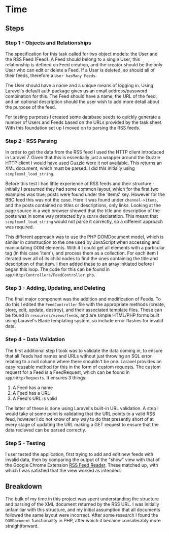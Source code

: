 # Time

## Steps

### Step 1 - Objects and Relationships

The specification for this task called for two object models: the User and the RSS Feed (Feed).
A Feed should belong to a single User, this relationship is defined on Feed creation, and the creator should be the only User who can edit or delete a Feed.
If a User is deleted, so should all of their feeds, therefore a `User hasMany Feeds`.

The User should have a name and a unique means of logging in.
Using Laravel's default auth package gives us an email address/password combination for this.
The Feed should have a name, the URL of the feed, and an optional description should the user wish to add more detail about the purpose of the feed.

For testing purposes I created some database seeds to quickly generate a number of Users and Feeds based on the URLs provided by the task sheet.
With this foundation set up I moved on to parsing the RSS feeds.

### Step 2 - RSS Parsing

In order to get the data from the RSS feed I used the HTTP client introduced in Laravel 7.
Given that this is essentially just a wrapper around the Guzzle HTTP client I would have used Guzzle were it not available.
This returns an XML document, which must be parsed.
I did this initially using `simplexml_load_string`.

Before this test I had little experience of RSS feeds and their structure - initially I presumed they had some common layout, which for the first two examples was true; posts were found under the 'items' key.
However for the BBC feed this was not the case.
Here it was found under `channel->items`, and the posts contained no titles or descriptions, only links.
Looking at the page source in a web browser showed that the title and description of the posts was in some way protected by a `CDATA` declaration.
This meant that `simplexml_load_string` would not parse it correctly, so a different approach was required.

This different approach was to use the PHP DOMDocument model, which is similar in construction to the one used by JavaScript when accessing and manipulating DOM elements.
With it I could get all elements with a particular tag (in this case 'item'), and process them as a collection.
For each item I iterated over all of its child nodes to find the ones containing the title and description of that item.
I then added these to an array initiated before I began this loop.
The code for this can be found in `app/Http/Controllers/FeedController.php`.

### Step 3 - Adding, Updating, and Deleting

The final major component was the addition and modification of Feeds.
To do this I edited the `FeedController` file with the appropriate methods (create, store, edit, update, destroy), and their associated template files.
These can be found in `resources/views/feeds`, and are simple HTML/PHP forms built using Laravel's Blade templating system, so include error flashes for invalid data.

### Step 4 - Data Validation

The first additional step I took was to validate the data coming in, to ensure that all Feeds had names and URLs without just throwing an SQL error relating to a null column where there shouldn't be one.
Laravel provides an easy reusable method for this in the form of custom requests.
The custom request for a Feed is a FeedRequest, which can be found in `app/Http/Requests`.
It ensures 3 things:

1. A Feed has a name
2. A Feed has a URL
3. A Feed's URL is valid

The latter of these is done using Laravel's built-in URL validation.
A step I would take at some point is validating that the URL points to a valid RSS feed, however I do not know of any way to do that presently short of at every stage of updating the URL making a GET request to ensure that the data recieved can be parsed correctly.

### Step 5 - Testing

I user tested the application, first trying to add and edit new feeds with invalid data, then by comparing the output of the "show" view with that of the Google Chrome Extension [RSS Feed Reader](https://chrome.google.com/webstore/detail/rss-feed-reader/pnjaodmkngahhkoihejjehlcdlnohgmp/related?hl=en).
These matched up, with which I was satisfied that the view worked as intended.

## Breakdown

The bulk of my time in this project was spent understanding the structure and parsing of the XML document returned by the RSS URL.
I was initially unfamiliar with this structure, and my initial assumption that all documents followed the same layout were incorrect.
After some research I found the `DOMDocument` functionality in PHP, after which it became considerably more straightforward.
